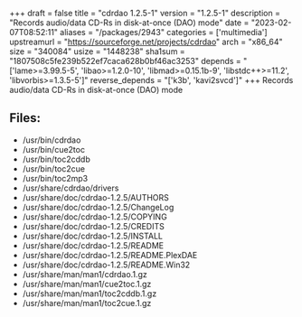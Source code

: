 +++
draft = false
title = "cdrdao 1.2.5-1"
version = "1.2.5-1"
description = "Records audio/data CD-Rs in disk-at-once (DAO) mode"
date = "2023-02-07T08:52:11"
aliases = "/packages/2943"
categories = ['multimedia']
upstreamurl = "https://sourceforge.net/projects/cdrdao"
arch = "x86_64"
size = "340084"
usize = "1448238"
sha1sum = "1807508c5fe239b522ef7caca628b0bf46ac3253"
depends = "['lame>=3.99.5-5', 'libao>=1.2.0-10', 'libmad>=0.15.1b-9', 'libstdc++>=11.2', 'libvorbis>=1.3.5-5']"
reverse_depends = "['k3b', 'kavi2svcd']"
+++
Records audio/data CD-Rs in disk-at-once (DAO) mode

## Files: 
* /usr/bin/cdrdao
* /usr/bin/cue2toc
* /usr/bin/toc2cddb
* /usr/bin/toc2cue
* /usr/bin/toc2mp3
* /usr/share/cdrdao/drivers
* /usr/share/doc/cdrdao-1.2.5/AUTHORS
* /usr/share/doc/cdrdao-1.2.5/ChangeLog
* /usr/share/doc/cdrdao-1.2.5/COPYING
* /usr/share/doc/cdrdao-1.2.5/CREDITS
* /usr/share/doc/cdrdao-1.2.5/INSTALL
* /usr/share/doc/cdrdao-1.2.5/README
* /usr/share/doc/cdrdao-1.2.5/README.PlexDAE
* /usr/share/doc/cdrdao-1.2.5/README.Win32
* /usr/share/man/man1/cdrdao.1.gz
* /usr/share/man/man1/cue2toc.1.gz
* /usr/share/man/man1/toc2cddb.1.gz
* /usr/share/man/man1/toc2cue.1.gz
